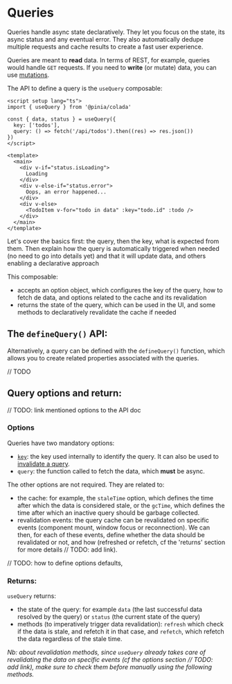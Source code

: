 # Queries

Queries handle async state declaratively. They let you focus on the state, its async status and any eventual error. They also automatically dedupe multiple requests and cache results to create a fast user experience.

Queries are meant to **read** data. In terms of REST, for example, queries would handle `GET` requests. If you need to **write** (or mutate) data, you can use [mutations](./mutations.md).

The API to define a query is the `useQuery` composable:

```vue twoslash
<script setup lang="ts">
import { useQuery } from '@pinia/colada'

const { data, status } = useQuery({
  key: ['todos'],
  query: () => fetch('/api/todos').then((res) => res.json())
})
</script>

<template>
  <main>
    <div v-if="status.isLoading">
      Loading
    </div>
    <div v-else-if="status.error">
      Oops, an error happened...
    </div>
    <div v-else>
      <TodoItem v-for="todo in data" :key="todo.id" :todo />
    </div>
  </main>
</template>
```
Let's cover the basics first: the query, then the key, what is expected from them. Then explain how the query is automatically triggered when needed (no need to go into details yet) and that it will update data, and others enabling a declarative approach

This composable:
- accepts an option object, which configures the key of the query, how to fetch de data, and options related to the cache and its revalidation
- returns the state of the query, which can be used in the UI, and some methods to declaratively revalidate the cache if needed

## The `defineQuery()` API:

Alternatively, a query can be defined with the `defineQuery()` function, which allows you to create related properties associated with the queries.

// TODO

## Query options and return:

// TODO: link mentioned options to the API doc

### Options
Queries have two mandatory options:
- [`key`](./query-keys.md): the key used internally to identify the query. It can also be used to [invalidate a query](./query-invalidation.md).
- `query`: the function called to fetch the data, which **must** be async.

The other options are not required. They are related to:
- the cache: for example, the `staleTime` option, which defines the time after which the data is considered stale, or the `gcTime`, which defines the time after which an inactive query should be garbage collected.
- revalidation events: the query cache can be revalidated on specific events (component mount, window focus or reconnection). We can then, for each of these events, define whether the data should be revalidated or not, and how (refreshed or refetch, cf the 'returns' section for more details // TODO: add link).

// TODO: how to define options defaults,

### Returns:

`useQuery` returns:
- the state of the query: for example `data` (the last successful data resolved by the query) or `status` (the current state of the query)
- methods (to imperatively trigger data revalidation): `refresh` which check if the data is stale, and refetch it in that case, and `refetch`, which refetch the data regardless of the stale time.

*Nb: about revalidation methods, since `useQuery` already takes care of revalidating the data on specific events (cf the options section // TODO: add link), make sure to check them before manually using the following methods.*
